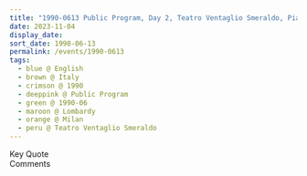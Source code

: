 ```yaml
---
title: "1990-0613 Public Program, Day 2, Teatro Ventaglio Smeraldo, Piazza Venticinque Aprile, 10, Milan, Lombardy, Italy"
date: 2023-11-04
display_date: 
sort_date: 1990-06-13
permalink: /events/1990-0613
tags:
  - blue @ English
  - brown @ Italy
  - crimson @ 1990
  - deeppink @ Public Program
  - green @ 1990-06
  - maroon @ Lombardy
  - orange @ Milan
  - peru @ Teatro Ventaglio Smeraldo
---
```


<wave-list>
  <list-title color="green" width="75">Key Quote</list-title>
  <list-item color="BlanchedAlmond"  width="200"></list-item>
  <list-item color="Lavender"></list-item>
  <list-item color="BlanchedAlmond"></list-item>
</wave-list>

<br>

<wave-list>
  <list-title color="green" width="75">Comments</list-title>
  <list-item color="BlanchedAlmond"  width="200"></list-item>
  <list-item color="Lavender"></list-item>
  <list-item color="BlanchedAlmond"></list-item>
</wave-list>